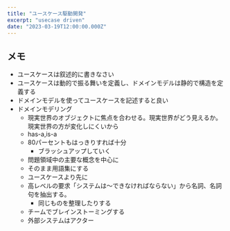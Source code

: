 ```yaml
---
title: "ユースケース駆動開発"
excerpt: "usecase driven"
date: "2023-03-19T12:00:00.000Z"
---
```


## メモ
- ユースケースは叙述的に書きなさい
- ユースケースは動的で振る舞いを定義し、ドメインモデルは静的で構造を定義する
- ドメインモデルを使ってユースケースを記述すると良い
- ドメインモデリング
  - 現実世界のオブジェクトに焦点を合わせる。現実世界がどう見えるか。現実世界の方が変化しにくいから
  - has-a,is-a
  - 80パーセントもはっきりすれば十分
     - ブラッシュアップしていく
  - 問題領域中の主要な概念を中心に
  - そのまま用語集にする
  - ユースケースより先に
  - 高レベルの要求「システムは〜できなければならない」から名詞、名詞句を抽出する。
    - 同じものを整理したりする
  - チームでブレインストーミングする
  - 外部システムはアクター
 
